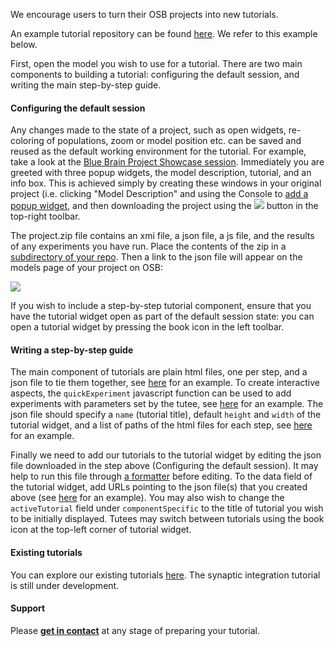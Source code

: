 We encourage users to turn their OSB projects into new tutorials.

An example tutorial repository can be found [here](https://github.com/mattearnshaw/tutorials). We refer to this example below.

First, open the model you wish to use for a tutorial. There are two main components to building a tutorial: configuring the default session, and writing the main step-by-step guide.

#### Configuring the default session

Any changes made to the state of a project, such as open widgets, re-coloring of populations, zoom or model position etc. can be saved and reused as the default working environment for the tutorial.
For example, take a look at the [Blue Brain Project Showcase session](http://opensourcebrain.org/projects/blue-brain-project-showcase/models?explorer=https%3A%2F%2Fraw.githubusercontent.com%2FOpenSourceBrain%2FBlueBrainProjectShowcase%2Fsample%2FosbSessions%2Fsample%2FSample_Session.json). Immediately you are greeted with three popup widgets, the model description, tutorial, and an info box. This is achieved simply by creating these windows in your original project (i.e. clicking "Model Description" and using the Console to [add a popup widget](http://docs.geppetto.org/en/latest/usingwidgets.html), and then downloading the project using the ![](https://raw.githubusercontent.com/OpenSourceBrain/OSB_Documentation/master/resources/images/download-project-button.png) button in the top-right toolbar.

The project.zip file contains an xmi file, a json file, a js file, and the results of any experiments you have run. Place the contents of the zip in a [subdirectory of your repo](https://github.com/OpenSourceBrain/BlueBrainProjectShowcase/tree/sample/osbSessions/sample). Then a link to the json file will appear on the models page of your project on OSB:

![](https://raw.githubusercontent.com/OpenSourceBrain/OSB_Documentation/master/resources/images/curated.png)

If you wish to include a step-by-step tutorial component, ensure that you have the tutorial widget open as part of the default session state: you can open a tutorial widget by pressing the book icon in the left toolbar.

#### Writing a step-by-step guide

The main component of tutorials are plain html files, one per step, and a json file to tie them together, see [here](https://github.com/mattearnshaw/tutorials/tree/master/1_hh_practical) for an example.
To create interactive aspects, the `quickExperiment` javascript function can be used to add experiments with parameters set by the tutee, see [here](https://github.com/mattearnshaw/tutorials/blob/master/1_hh_practical/2.html) for an example. The json file should specify a `name` (tutorial title), default `height` and `width` of the tutorial widget, and a list of paths of the html files for each step, see [here](https://github.com/mattearnshaw/tutorials/blob/master/1_hh_practical/hh_practical.json) for an example.

Finally we need to add our tutorials to the tutorial widget by editing the json file downloaded in the step above (Configuring the default session). It may help to run this file through [a formatter](https://jsonformatter.org/json-pretty-print) before editing. To the data field of the tutorial widget, add URLs pointing to the json file(s) that you created above (see [here](https://github.com/mattearnshaw/tutorials/blob/master/models/hodgkinHuxley/GEPPETTO.json) for an example). You may also wish to change the `activeTutorial` field under `componentSpecific` to the title of tutorial you wish to be initially displayed. Tutees may switch between tutorials using the book icon at the top-left corner of tutorial widget.

#### Existing tutorials 

You can explore our existing tutorials [here](http://www.opensourcebrain.org/tutorials). The synaptic integration tutorial is still under development.

#### Support

Please <b><a href="http://www.opensourcebrain.org/docs#How_To_Contact_Us" onclick="javascript:(function(event){ enableDocSection($(this).attr('href')); if(window.history.pushState) {window.history.pushState(null, null, $(this).attr('href'));} event.preventDefault(); })">get in contact</a></b> at any stage of preparing your tutorial. 
